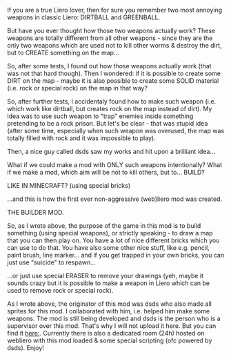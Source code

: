 If you are a true Liero lover, then for sure you remember two most annoying weapons in classic Liero: DIRTBALL and GREENBALL.

But have you ever thought how those two weapons actually work? These weapons are totally different from all other weapons - since they are the only two weapons which are used not to kill other worms & destroy the dirt, but to CREATE something on the map...

So, after some tests, I found out how those weapons actually work (that was not that hard though). Then I wondered: if it is possible to create some DIRT on the map - maybe it is also possible to create some SOLID material (i.e. rock or special rock) on the map in that way?

So, after further tests, I accidentaly found how to make such weapon (i.e. which work like dirtball, but creates rock on the map instead of dirt). My idea was to use such weapon to "trap" enemies inside something pretending to be a rock prison. But let's be clear - that was stupid idea (after some time, especially when such weapon was overused, the map was totally filled with rock and it was impossible to play).

Then, a nice guy called dsds saw my works and hit upon a brilliant idea...

What if we could make a mod with ONLY such weapons intentionally? What if we make a mod, which aim will be not to kill others, but to... BUILD?

LIKE IN MINECRAFT? (using special bricks)

...and this is how the first ever non-aggressive (web)liero mod was created.

THE BUILDER MOD.

So, as I wrote above, the purpose of the game in this mod is to build something (using special weapons), or strictly speaking - to draw a map that you can then play on. You have a lot of nice different bricks which you can use to do that. You have also some other nice stuff, like e.g. pencil, paint brush, line marker... and if you get trapped in your own bricks, you can just use "suicide" to respawn...

...or just use special ERASER to remove your drawings (yeh, maybe it sounds crazy but it is possible to make a weapon in Liero which can be used to remove rock or special rock).

As I wrote above, the originator of this mod was dsds who also made all sprites for this mod. I collaborated with him, i.e. helped him make some weapons. The mod is still being developed and dsds is the person who is a supervisor over this mod. That's why I will not upload it here. But you can find it [here:](https://gitlab.com/webliero/webliero-mods/-/tree/master/kangaroo%2Bdsds/buildingame). Currently there is also a dedicated room (24h) hosted on webliero with this mod loaded & some special scripting (ofc powered by dsds). Enjoy!
